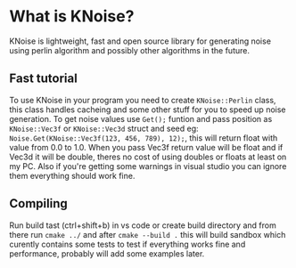 # What is KNoise?
KNoise is lightweight, fast and open source library for generating noise using perlin algorithm and possibly other algorithms in the future.

## Fast tutorial
To use KNoise in your program you need to create `KNoise::Perlin` class,
this class handles cacheing and some other stuff for you to speed up noise generation.
To get noise values use `Get();` funtion and pass position as `KNoise::Vec3f` or `KNoise::Vec3d` struct and seed eg: `Noise.Get(KNoise::Vec3f(123, 456, 789), 12);`, this will return float with value from 0.0 to 1.0. When you pass Vec3f return value will be float and if Vec3d it will be double, theres no cost of using doubles or floats at least on my PC.
Also if you're getting some warnings in visual studio you can ignore them everything should work fine.

## Compiling
Run build tast (ctrl+shift+b) in vs code or create build directory and from there run `cmake ../` and after `cmake --build .` this will build sandbox which curently contains some tests to test if everything works fine and performance, probably will add some examples later.